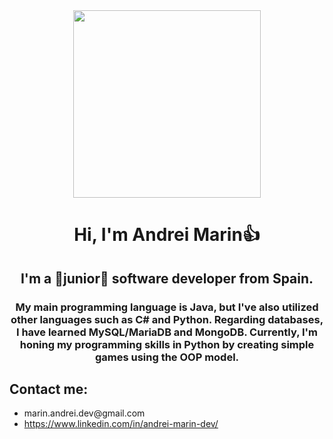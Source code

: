 <div id="header" align="center">
    <img src ="https://media.giphy.com/media/11kEuHSQAXXiGQ/giphy.gif" width ="300" />
    <h1 align = "center"> Hi, I'm Andrei Marin👍</h1>
    <h2 align = "center"> I'm a 🌱junior🌱 software developer from Spain.</h2>
    <h3 align = "center"> My main programming language is Java, but I've also utilized other languages such as C# and Python. Regarding databases, I have learned MySQL/MariaDB and MongoDB. Currently, I'm honing my programming skills in Python by creating simple games using the OOP model.</h3>
</div>
   
<div id="contact" align="left"">
  <h2>Contact me:</h2>
  <ul>
    <li>marin.andrei.dev@gmail.com</li>
    <li><a href="https://www.linkedin.com/in/andrei-marin-dev/">https://www.linkedin.com/in/andrei-marin-dev/</a></li>
  </ul>
</div>



<!--
**SomWoter/SomWoter** is a ✨ _special_ ✨ repository because its `README.md` (this file) appears on your GitHub profile.

Here are some ideas to get you started:

- 🔭 I’m currently working on ...
- 🌱 I’m currently learning ...
- 👯 I’m looking to collaborate on ...
- 🤔 I’m looking for help with ...
- 💬 Ask me about ...
- 📫 How to reach me: ...
- 😄 Pronouns: ...
- ⚡ Fun fact: ...
-->
